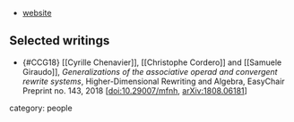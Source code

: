 
* [website](https://cchenavier.pages.math.cnrs.fr/)

## Selected writings

* {#CCG18} [[Cyrille Chenavier]], [[Christophe Cordero]] and [[Samuele Giraudo]], *Generalizations of the associative operad and convergent rewrite systems*, Higher-Dimensional Rewriting and Algebra, EasyChair Preprint no. 143, 2018 &lbrack;[doi:10.29007/mfnh](https://doi.org/10.29007/mfnh), [arXiv:1808.06181](https://arxiv.org/abs/1808.06181)&rbrack;

category: people